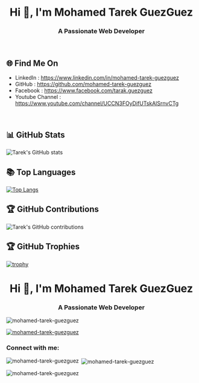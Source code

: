 <h1 align="center">Hi 👋, I'm Mohamed Tarek GuezGuez</h1>
<h3 align="center">A Passionate Web Developer</h3>

<br />

## 🌐 Find Me On
- LinkedIn : https://www.linkedin.com/in/mohamed-tarek-guezguez
- GitHub : https://github.com/mohamed-tarek-guezguez
- Facebook : https://www.facebook.com/tarak.guezguez
- Youtube Channel : https://www.youtube.com/channel/UCCN3FOyDifUTskAlSrnvCTg

<br />

## 📊 GitHub Stats

![Tarek's GitHub stats](https://github-readme-stats.vercel.app/api?username=mohamed-tarek-guezguez&show_icons=true&theme=radical)

 ## 📚 Top Languages

[![Top Langs](https://github-readme-stats.vercel.app/api/top-langs/?username=mohamed-tarek-guezguez&layout=compact&theme=radical)](https://github.com/mohamed-tarek-guezguez/github-readme-stats)

## 🏆 GitHub Contributions

![Tarek's GitHub contributions](https://github-readme-streak-stats.herokuapp.com/?user=mohamed-tarek-guezguez&theme=radical)

## 🏆 GitHub Trophies

[![trophy](https://github-profile-trophy.vercel.app/?username=mohamed-tarek-guezguez&theme=radical)](https://github.com/mohamed-tarek-guezguez/github-profile-trophy)





<h1 align="center">Hi 👋, I'm Mohamed Tarek GuezGuez</h1>
<h3 align="center">A Passionate Web Developer</h3>

<p align="left"> <img src="https://komarev.com/ghpvc/?username=mohamed-tarek-guezguez&label=Profile%20views&color=0e75b6&style=flat" alt="mohamed-tarek-guezguez" /> </p>

<p align="left"> <a href="https://github.com/ryo-ma/github-profile-trophy"><img src="https://github-profile-trophy.vercel.app/?username=mohamed-tarek-guezguez" alt="mohamed-tarek-guezguez" /></a> </p>

<h3 align="left">Connect with me:</h3>
<p align="left">
</p>

<p><img align="left" src="https://github-readme-stats.vercel.app/api/top-langs?username=mohamed-tarek-guezguez&show_icons=true&locale=en&layout=compact" alt="mohamed-tarek-guezguez" /></p>

<p>&nbsp;<img align="center" src="https://github-readme-stats.vercel.app/api?username=mohamed-tarek-guezguez&show_icons=true&locale=en" alt="mohamed-tarek-guezguez" /></p>

<p><img align="center" src="https://github-readme-streak-stats.herokuapp.com/?user=mohamed-tarek-guezguez&" alt="mohamed-tarek-guezguez" /></p>
